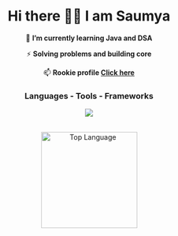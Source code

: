 <h1 align="center">Hi there 👋🏻 I am Saumya</h1>

<div align="center">
  
  🌱 **I’m currently learning Java and DSA**<br>
  
  ⚡ **Solving problems and building core**<br>
  
  📫 **Rookie profile <a href="https://saumya-dev.netlify.app/">Click here**</a>
</div>

<div align="center">

<h3> Languages - Tools - Frameworks </h3>
<a href="https://skillicons.dev">
  <img src="https://skillicons.dev/icons?i=c,cpp,java,html,css,bash,vscode,neovim,git,github" />
</a><br><br>

<a href="https://github.com/anuraghazra/github-readme-stats?tab=readme-ov-file#top-languages-card"><img height=195 align="center" alt="Top Language" src="https://github-readme-stats.vercel.app/api/top-langs/?username=saumya-sarkhel&layout=compact&title_color=cba6f1&theme=radical&border_color=45472a"/></a>
</div>


<!--
**SaumyaSarkhel/SaumyaSarkhel** is a ✨ _special_ ✨ repository because its `README.md` (this file) appears on your GitHub profile.

Here are some ideas to get you started:

- 🔭 I’m currently working on ...
- 🌱 I’m currently learning ...
- 👯 I’m looking to collaborate on ...
- 🤔 I’m looking for help with ...
- 💬 Ask me about ...
- 📫 How to reach me: ...
- 😄 Pronouns: ...
- ⚡ Fun fact: ...
-->

